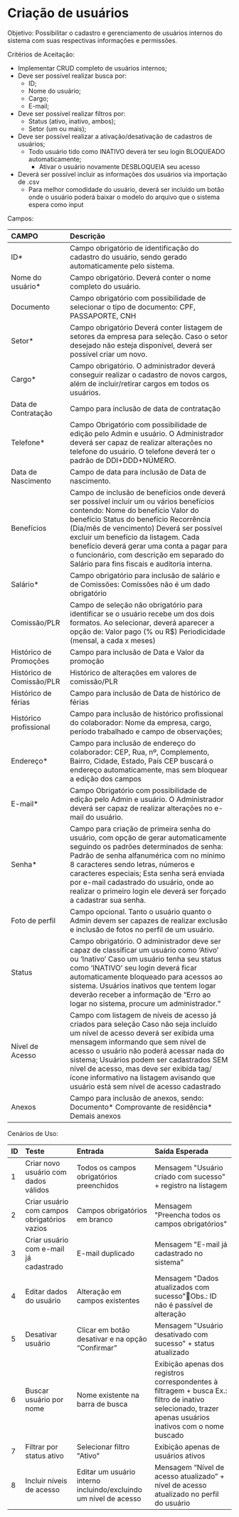 # **Criação de usuários**

Objetivo: Possibilitar o cadastro e gerenciamento de usuários internos do sistema com suas respectivas informações e permissões.

Critérios de Aceitação:

* Implementar CRUD completo de usuários internos;  
* Deve ser possível realizar busca por:  
  * ID;  
  * Nome do usuário;  
  * Cargo;  
  * E-mail;  
* Deve ser possível realizar filtros por:  
  * Status (ativo, inativo, ambos);  
  * Setor (um ou mais);  
* Deve ser possível realizar a ativação/desativação de cadastros de usuários;  
  * Todo usuário tido como INATIVO deverá ter seu login BLOQUEADO automaticamente;  
    * Ativar o usuário novamente DESBLOQUEIA seu acesso  
* Deverá ser possível incluir as informações dos usuários via importação de .csv  
  * Para melhor comodidade do usuário, deverá ser incluído um botão onde o usuário poderá baixar o modelo do arquivo que o sistema espera como input

Campos: 

| CAMPO | Descrição |
| :---- | :---- |
| ID\* | Campo obrigatório de identificação do cadastro do usuário, sendo gerado automaticamente pelo sistema. |
| Nome do usuário\* | Campo obrigatório. Deverá conter o nome completo do usuário. |
| Documento | Campo obrigatório com possibilidade de selecionar o tipo de documento: CPF, PASSAPORTE, CNH |
| Setor\* | Campo obrigatório Deverá conter listagem de setores da empresa para seleção. Caso o setor desejado não esteja disponível, deverá ser possível criar um novo. |
| Cargo\* | Campo obrigatório. O administrador deverá conseguir realizar o cadastro de novos cargos, além de incluir/retirar cargos em todos os usuários.  |
| Data de Contratação | Campo para inclusão de data de contratação |
| Telefone\* | Campo Obrigatório com possibilidade de edição pelo Admin e usuário. O Administrador deverá ser capaz de realizar alterações no telefone do usuário. O telefone deverá ter o padrão de DDI+DDD+NÚMERO. |
| Data de Nascimento | Campo de data para inclusão de Data de nascimento. |
| Benefícios | Campo de inclusão de benefícios onde deverá ser possível incluir um ou vários benefícios contendo: Nome do benefício Valor do benefício Status do benefício Recorrência (Dia/mês de vencimento) Deverá ser possível excluir um benefício da listagem. Cada benefício deverá gerar uma conta a pagar para o funcionário, com descrição em separado do Salário para fins fiscais e auditoria interna. |
| Salário\* | Campo obrigatório para inclusão de salário e de Comissões: Comissões não é um dado obrigatório |
| Comissão/PLR | Campo de seleção não obrigatório para identificar se o usuário recebe um dos dois formatos. Ao selecionar, deverá aparecer a opção de: Valor pago (% ou R$) Periodicidade (mensal, a cada x meses) |
| Histórico de Promoções | Campo para inclusão de Data e Valor da promoção |
| Histórico de Comissão/PLR | Histórico de alterações em valores de comissão/PLR |
| Histórico de férias | Campo para inclusão de Data de histórico de férias |
| Histórico profissional | Campo para inclusão de histórico profissional do colaborador: Nome da empresa, cargo, período trabalhado e campo de observações; |
| Endereço\* | Campo para inclusão de endereço do colaborador: CEP, Rua, nº, Complemento, Bairro, Cidade, Estado, País CEP buscará o endereço automaticamente, mas sem bloquear a edição dos campos |
| E-mail\* | Campo Obrigatório com possibilidade de edição pelo Admin e usuário. O Administrador deverá ser capaz de realizar alterações no e-mail do usuário.  |
| Senha\* | Campo para criação de primeira senha do usuário, com opção de gerar automaticamente seguindo os padrões determinados de senha: Padrão de senha alfanumérica com no mínimo 8 caracteres sendo letras, números e caracteres especiais; Esta senha será enviada por e-mail cadastrado do usuário, onde ao realizar o primeiro login ele deverá ser forçado a cadastrar sua senha. |
| Foto de perfil | Campo opcional. Tanto o usuário quanto o Admin devem ser capazes de realizar exclusão e inclusão de fotos no perfil de um usuário. |
| Status | Campo obrigatório. O administrador deve ser capaz de classificar um usuário como ‘Ativo’ ou ‘Inativo’ Caso um usuário tenha seu status como ‘INATIVO’ seu login deverá ficar automaticamente bloqueado para acessos ao sistema. Usuários inativos que tentem logar deverão receber a informação de “Erro ao logar no sistema, procure um administrador.” |
| Nível de Acesso | Campo com listagem de níveis de acesso já criados para seleção Caso não seja incluído um nível de acesso deverá ser exibida uma mensagem informando que sem nível de acesso o usuário não poderá acessar nada do sistema; Usuários podem ser cadastrados SEM nível de acesso, mas deve ser exibida tag/ícone informativo na listagem avisando que usuário está sem nível de acesso cadastrado |
| Anexos | Campo para inclusão de anexos, sendo: Documento\* Comprovante de residência\* Demais anexos |

Cenários de Uso:

| ID | Teste | Entrada | Saída Esperada |
| :---- | :---- | :---- | :---- |
| 1 | Criar novo usuário com dados válidos | Todos os campos obrigatórios preenchidos | Mensagem "Usuário criado com sucesso" \+ registro na listagem |
| 2 | Criar usuário com campos obrigatórios vazios | Campos obrigatórios em branco | Mensagem "Preencha todos os campos obrigatórios" |
| 3 | Criar usuário com e-mail já cadastrado | E-mail duplicado | Mensagem "E-mail já cadastrado no sistema" |
| 4 | Editar dados do usuário | Alteração em campos existentes | Mensagem "Dados atualizados com sucesso"Obs.: ID não é passível de alteração |
| 5 | Desativar usuário | Clicar em botão desativar e na opção “Confirmar” | Mensagem "Usuário desativado com sucesso" \+ status atualizado |
| 6 | Buscar usuário por nome | Nome existente na barra de busca | Exibição apenas dos registros correspondentes à filtragem \+ busca Ex.: filtro de inativo selecionado, trazer apenas usuários inativos com o nome buscado |
| 7 | Filtrar por status ativo | Selecionar filtro "Ativo" | Exibição apenas de usuários ativos |
| 8 | Incluir níveis de acesso | Editar um usuário interno incluindo/excluindo um nível de acesso | Mensagem “Nível de acesso atualizado” \+ nível de acesso atualizado no perfil do usuário  |

